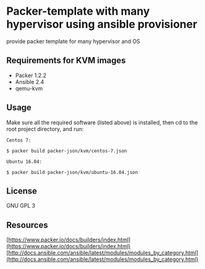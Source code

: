 # Packer-template with many hypervisor using ansible provisioner

provide packer template for many hypervisor and OS

## Requirements for KVM images

*   Packer 1.2.2
*   Ansible 2.4
*   qemu-kvm

## Usage

Make sure all the required software (listed above) is installed, then cd to the root project directory, and run:

    Centos 7:

    $ packer build packer-json/kvm/centos-7.json

    Ubuntu 16.04:

    $ packer build packer-json/kvm/ubuntu-16.04.json

## License
GNU GPL 3

## Resources
[https://www.packer.io/docs/builders/index.html](https://www.packer.io/docs/builders/index.html)
[http://docs.ansible.com/ansible/latest/modules/modules_by_category.html](http://docs.ansible.com/ansible/latest/modules/modules_by_category.html)

